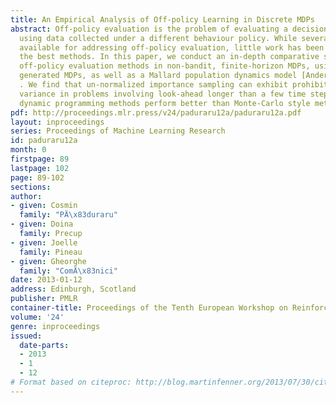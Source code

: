 ```yaml
---
title: An Empirical Analysis of Off-policy Learning in Discrete MDPs
abstract: Off-policy evaluation is the problem of evaluating a decision-making policy
  using data collected under a different behaviour policy. While several methods are
  available for addressing off-policy evaluation, little work has been done on identifying
  the best methods. In this paper, we conduct an in-depth comparative study of several
  off-policy evaluation methods in non-bandit, finite-horizon MDPs, using randomly
  generated MDPs, as well as a Mallard population dynamics model [Anderson, 1975]
  . We find that un-normalized importance sampling can exhibit prohibitively large
  variance in problems involving look-ahead longer than a few time steps, and that
  dynamic programming methods perform better than Monte-Carlo style methods.
pdf: http://proceedings.mlr.press/v24/paduraru12a/paduraru12a.pdf
layout: inproceedings
series: Proceedings of Machine Learning Research
id: paduraru12a
month: 0
firstpage: 89
lastpage: 102
page: 89-102
sections: 
author:
- given: Cosmin
  family: "PÄ\x83duraru"
- given: Doina
  family: Precup
- given: Joelle
  family: Pineau
- given: Gheorghe
  family: "ComÄ\x83nici"
date: 2013-01-12
address: Edinburgh, Scotland
publisher: PMLR
container-title: Proceedings of the Tenth European Workshop on Reinforcement Learning
volume: '24'
genre: inproceedings
issued:
  date-parts:
  - 2013
  - 1
  - 12
# Format based on citeproc: http://blog.martinfenner.org/2013/07/30/citeproc-yaml-for-bibliographies/
---
```

